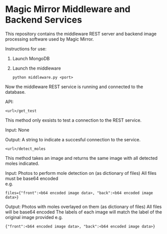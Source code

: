 # Magic Mirror Middleware and Backend Services
This repository contains the middleware REST server and backend image processing software used
by Magic Mirror. 

Instructions for use:
1. Launch MongoDB
2. Launch the middleware

	`python middleware.py <port>`

Now the middleware REST service is running and connected to the database.

API:

`<url>/get_test`

This method only exsists to test a connection to the REST service.

Input:
	None

Output:
	A string to indicate a succesful connection to the service.


`<url>/detect_moles`

This method takes an image and returns the same image with all detected moles indicated.

Input:
	Photos to perform mole detection on (as dictionary of files)
	All files must be base64 encoded	
	e.g. 
	
	files={"front":<b64 encoded image data>, "back":<b64 encoded image data>}
	
Output:
	Photos with moles overlayed on them (as dictionary of files)
	All files will be base64 encoded
	The labels of each image will match the label of the original image provided
	e.g. 
	
	{"front":<b64 encoded image data>, "back":<b64 encoded image data>}
